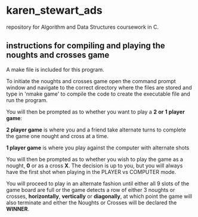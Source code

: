 # karen_stewart_ads
repository for Algorithm and Data Structures coursework in C.

## instructions for compiling and playing the noughts and crosses game
A make file is included for this program. 

To initiate the noughts and crosses game open the command prompt window and navigate to the correct directory where the files are stored and type in 'nmake game' to compile the code to create the executable file and run the program.

You will then be prompted as to whether you want to play a **2** **or** **1** **player** **game**:

**2 player game** is where you and a friend take alternate turns to complete the game one nought and cross at a time.

**1 player game** is where you play against the computer with alternate shots 

You will then be prompted as to whether you wish to play the game as a nought, **0** or as a cross **X**. The decision is up to you, but you will always have the first shot when playing in the PLAYER vs COMPUTER mode.

You will proceed to play in an alternate fashion until either all 9 slots of the game board are full or the game detects a row of either 3 noughts or crosses, **horizontally**, **vertically** or **diagonally**, at which point the game will also terminate and either the Noughts or Crosses will be declared the **WINNER**. 

